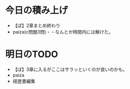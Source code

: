 # 今日の積み上げ
- 【ぱ】2章まとめ終わり
- paiza(c問題3問)・・なんとか時間内には解けた。
# 明日のTODO
- 【ぱ】3章に入るがここはサラッといくのが良いのかも。
- paiza
- 経歴書編集
